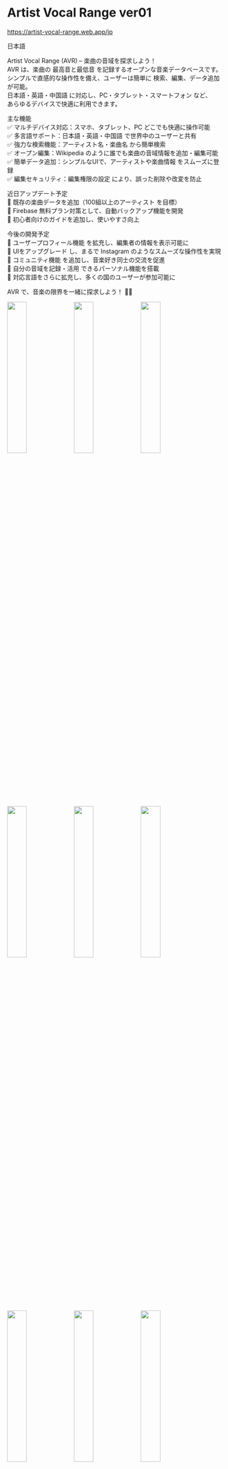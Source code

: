 # Artist Vocal Range ver01  
  
https://artist-vocal-range.web.app/jp
  
  
日本語  
  
Artist Vocal Range (AVR) – 楽曲の音域を探求しよう！  
AVR は、楽曲の 最高音と最低音 を記録するオープンな音楽データベースです。  
シンプルで直感的な操作性を備え、ユーザーは簡単に 検索、編集、データ追加 が可能。  
日本語・英語・中国語 に対応し、PC・タブレット・スマートフォン など、  
あらゆるデバイスで快適に利用できます。  

主な機能  
✅ マルチデバイス対応：スマホ、タブレット、PC どこでも快適に操作可能  
✅ 多言語サポート：日本語・英語・中国語 で世界中のユーザーと共有  
✅ 強力な検索機能：アーティスト名・楽曲名 から簡単検索  
✅ オープン編集：Wikipedia のように誰でも楽曲の音域情報を追加・編集可能  
✅ 簡単データ追加：シンプルなUIで、アーティストや楽曲情報 をスムーズに登録  
✅ 編集セキュリティ：編集権限の設定 により、誤った削除や改変を防止  
  
近日アップデート予定  
🔹 既存の楽曲データを追加（100組以上のアーティスト を目標）  
🔹 Firebase 無料プラン対策として、自動バックアップ機能を開発  
🔹 初心者向けのガイドを追加し、使いやすさ向上  
  
今後の開発予定  
🚀 ユーザープロフィール機能 を拡充し、編集者の情報を表示可能に  
🚀 UIをアップグレード し、まるで Instagram のようなスムーズな操作性を実現  
🚀 コミュニティ機能 を追加し、音楽好き同士の交流を促進  
🚀 自分の音域を記録・活用 できるパーソナル機能を搭載  
🚀 対応言語をさらに拡充し、多くの国のユーザーが参加可能に  
  
AVR で、音楽の限界を一緒に探求しよう！ 🎵🔥  

<img src="./assets/IMG_1551.jpg" width="30%">
<img src="./assets/IMG_1553.jpg" width="30%">
<img src="./assets/IMG_1554.jpg" width="30%">
<img src="./assets/IMG_1555.jpg" width="30%">
<img src="./assets/IMG_1556.jpg" width="30%">
<img src="./assets/IMG_1557.jpg" width="30%">
<img src="./assets/IMG_1558.jpg" width="30%">
<img src="./assets/IMG_1559.jpg" width="30%">
<img src="./assets/IMG_1560.jpg" width="30%">

設定方法:  
  
Firebaseの初期化  
1 Firebaseにアカウントを登録  
2 プロジェクトを追加  
3 アプリケーションを追加し、ウェブを選択  
4 Authentication > メールアドレス/パスワードを追加  
5 Firestore Databaseを追加 > 地域(自分に最も近い場所を選択) > テストモードで開始  
  
Reactの初期化設定  
1 このプロジェクトをデスクトップにダウンロードして解凍  
2 Node.jsのバージョンは20.18.2  
3 ターミナルで npm install を実行  
4 Firebaseプロジェクト設定 > SDK設定 > APIキー情報を .env ファイルに保存  
5 ターミナルで npm start を実行すると、ローカルでプロジェクトが開きます。 初期化完了  
  
Firebase Hostingの初期化  
1 FirebaseでHostingを追加  
2 ターミナルで npm install -g firebase-tools を実行  
3 ターミナルで firebase login を実行  
4 ターミナルで firebase init を実行 > Hosting: Firebase Hostingの設定ファイルを構成し、（オプションで）GitHub Actionのデプロイを設定 > スペースバーで選択 > Enterを押す > 「What do you want to use as your public directory?」の質問で build を入力 > 「Configure as a single-page app (rewrite all urls to /index.html)?」で y を入力 > 「Set up automatic builds and deploys with GitHub?」で n を入力  
5 ターミナルで firebase use --add を実行 > 「Which project do you want to add?」の質問でFirebaseのプロジェクト名を選択 > 「What alias do you want to use for this project?」で新しい名前を入力  
6 ターミナルで npm run build を実行  
7 ターミナルで firebase deploy を実行 初期化完了  
  
注：Hostingの手順を完了した後、ホームページに正しくリダイレクトされない場合は、ブラウザのキャッシュをクリアしてください。  
Chrome: 設定 > プライバシーとセキュリティ > 閲覧履歴データの削除  
  
  
---

https://artist-vocal-range.web.app/en
  
English  
  
Artist Vocal Range (AVR) – Discover the Vocal Limits of Every Song!  
AVR is an open music database dedicated to recording the highest and  
lowest notes of each song's vocalist. With a simple and intuitive interface,  
users can easily search, edit, and contribute to the database.  
AVR supports English, Japanese, and Chinese, and is fully optimized for PCs, tablets,  
and smartphones, ensuring a seamless user experience across all devices.  
  
Key Features  
✅ Cross-Device Support – Smooth operation on mobile, tablet, and desktop  
✅ Multilingual Interface – Available in English, Japanese, and Chinese for global accessibility  
✅ Powerful Search – Quickly find artists and song titles  
✅ Open Editing System – Similar to Wikipedia, allowing users to freely add and update vocal range data  
✅ Easy Contribution – Effortlessly add new artists and song details  
✅ Secure Editing Mechanism – User restrictions help prevent accidental deletions or misinformation  
  
Upcoming Updates  
🔹 Uploading existing vocal range data (100+ artists planned)  
🔹 Developing an automated backup system to compensate for Firebase free plan limitations  
🔹 Adding a user guide to improve accessibility for new users  
  
Future Development Plans  
🚀 Enhanced user profiles to showcase contributors' information  
🚀 UI overhaul to provide a smooth Instagram-like experience  
🚀 Community interaction features to connect music enthusiasts  
🚀 Personal vocal range tracking for singers and musicians  
🚀 Expanding language support to welcome a global audience  
  
Join AVR and explore the boundaries of music together! 🎵🔥  
  

  Setup Instructions:  

Firebase Initialization  
1 Register an account on Firebase  
2 Add a project  
3 Add an application, choose the web option  
4 Add Authentication > Email/Password  
5 Add Firestore Database > Location (choose the nearest one) > Start in test mode  
  
React Initialization Setup  
1 Download the project to the desktop and unzip it  
2 Node.js version should be 20.18.2  
3 Run npm install in the terminal  
4 Set up Firebase project > SDK setup > Store the API key in the .env file  
5 Run npm start in the terminal to open the project locally. Initialization is complete  
  
Firebase Hosting Initialization  
1 Add Hosting in Firebase  
2 Run npm install -g firebase-tools in the terminal  
3 Run firebase login in the terminal  
4 Run firebase init in the terminal > Choose Hosting: Configure files for Firebase Hosting and (optionally) set up GitHub Action deploys > Press spacebar to select > Press enter > When asked "What do you want to use as your public directory?" input build > When asked "Configure as a single-page app (rewrite all urls to /index.html)?" input y > When asked "Set up automatic builds and deploys with GitHub?" input n  
5 Run firebase use --add in the terminal > When asked "Which project do you want to add?" select your Firebase project name > When asked "What alias do you want to use for this project?" input a new name  
6 Run npm run build in the terminal  
7 Run firebase deploy in the terminal to complete the initialization  

Note: If the homepage does not redirect correctly after completing the Hosting steps, please clear your browser cache.  
Chrome: Settings > Privacy and Security > Clear Browsing Data  
  
  
---
  
https://artist-vocal-range.web.app/zh
  
繁體中文  
  
Artist Vocal Range (AVR) – 探索每首歌曲的極限音域！  
AVR 是一個專注於記錄歌曲主唱最高音與最低音的開放式音樂資料庫。  
提供簡單直覺的操作介面，  
讓使用者輕鬆查詢、編輯與貢獻音樂資訊。  
AVR 支援 中、英、日 多語言，  
並兼容電腦、平板、手機，確保最佳使用體驗。  
  
核心功能  
✅ 跨裝置支援：無論是手機、平板還是電腦，皆可流暢使用。  
✅ 多語言環境：提供 中、英、日 界面，讓全球用戶輕鬆參與。  
✅ 強大搜尋：可快速查找 藝人名稱或歌曲，方便瀏覽與比較。  
✅ 開放編輯：類似 維基百科，用戶可自由新增、更新音域數據。  
✅ 快速貢獻：簡單直覺的操作，讓你迅速新增 藝人 與 歌曲資訊。  
✅ 安全編輯機制：設有 編輯門檻，避免惡意刪改或錯誤修改。  
  
近期更新計畫  
🔹 上傳已登記歌曲（目標 100+ 組藝術家）  
🔹 開發自動化備份機制（因應 Firebase 免費方案限制）  
🔹 新增使用者導覽，讓新手更快上手  
  
未來發展目標  
🚀 個人化編輯頁面，讓貢獻者能展示更多資訊  
🚀 UI 介面升級，提供類似 Instagram 的流暢操作體驗  
🚀 社群互動功能，讓音樂愛好者可以交流與討論  
🚀 音域紀錄與應用，讓使用者記錄自己的聲音範圍  
🚀 擴展多國語言支援，讓更多人能夠參與與貢獻  
  
加入 AVR，一起探索音樂的極限！ 🎵🔥  

設定方法:  
  
Firebase初始化  
1 至Firebase註冊帳戶  
2 新增專案  
3 新增應用程式，選擇網頁  
4 新增Authentication > 電子郵件地址/密碼  
5 新增Firestore Database > 位置(選擇離自己最近的地方) > 測試模式開始  
  
React初始化設定  
1 將本專案下載至桌面並解壓縮  
2 Node.js版本為20.18.2  
3 在終端機執行 npm install  
4 將Firebase專案設定 > SDK設定 > 將apikey資料存放到 .env 檔案  
5 在終端機執行 npm start，即可在本地端開啟專案 完成初始化  
  
Firebase Hosting初始化  
1 在Firebase新增Hosting  
2 在終端機執行 npm install -g firebase-tools  
3 在終端機執行 firebase login  
4 在終端機執行 firebase init > 選擇 Hosting: Configure files for Firebase Hosting and (optionally) set up GitHub Action deploys > 按下空白鍵選擇 > 按下enter > 當詢問 What do you want to use as your public directory? 輸入 build > Configure as a single-page app (rewrite all urls to /index.html)? 輸入 y > Set up automatic builds and deploys with GitHub? 輸入 n  
5 在終端機執行 firebase use --add > 當詢問 Which project do you want to add? 選擇你在Firebase上的專案名稱 > 當詢問 What alias do you want to use for this project? 輸入新名稱  
6 在終端機執行 npm run build  
7 在終端機執行 firebase deploy 完成初始化  
  
註：如果在完成 Hosting 步驟後無法正確導向首頁，請清除瀏覽器快取。  
Chrome: 設定 > 隱私權與安全性 > 清除瀏覽資料  
